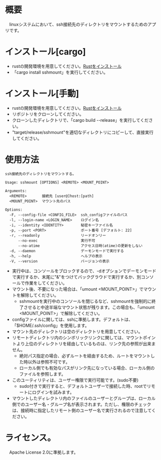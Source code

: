 # 概要
　linuxシステムにおいて、ssh接続先のディレクトリをマウントするためのアプリです。

# インストール[cargo]
 - rustの開発環境を用意してください。[Rustをインストール](https://www.rust-lang.org/ja/tools/install)
 - 「cargo install sshmount」を実行してください。

# インストール[手動]
 - rustの開発環境を用意してください。[Rustをインストール](https://www.rust-lang.org/ja/tools/install)
 - リポジトリをクローンしてください。
 - クローンしたディレクトリで、「cargo build --release」を実行してください。
 - "target/release/sshmount"を適切なディレクトリにコピーして、直接実行してください。

# 使用方法

```
ssh接続先のディレクトリをマウントする。

Usage: sshmount [OPTIONS] <REMOTE> <MOUNT_POINT>

Arguments:
  <REMOTE>       接続先 [user@]host:[path]
  <MOUNT_POINT>  マウント先のパス

Options:
  -F, --config-file <CONFIG_FILE>  ssh_configファイルのパス
  -l, --login-name <LOGIN_NAME>    ログイン名
  -i, --identity <IDENTITY>        秘密キーファイル名
  -p, --port <PORT>                ポート番号 [デフォルト: 22]
  -r, --readonly                   リードオンリー
      --no-exec                    実行不可
      --no-atime                   アクセス日時(atime)の更新をしない
  -d, --daemon                     デーモンモードで実行する
  -h, --help                       ヘルプの表示
  -V, --version                    バージョンの表示

```

 - 実行中は、コンソールをブロックするので、-dオプションでデーモンモードで実行するか、末尾に"&"をつけてバックグラウドで実行するか、別コンソールで作業をしてください。
 - マウント後、不要になった場合は、「umount <MOUNT_POINT>」でマウントを解除してください。
   * sshmountを実行中のコンソールを閉じるなど、sshmountを強制的に終了させると中途半端なマウント状態が残ります。この場合も、「umount <MOUNT_POINT>」で解除してください。
 - configファイルに関しては、sshに準拠します。デフォルトは、「$HOME/.ssh/config」を使用します。
 - マウント先のディレクトリは空のディレクトリを用意してください。
 - リモートディレクトリ内のシンボリックリンクに関しては、マウントポイントより上位のディレクトリを経由しているものは、リンク先の参照が出来ません。
   * 絶対パス指定の場合、必ずルートを経由するため、ルートをマウントした時以外は参照不可です。
   * ローカル側でも有効なパスがリンク先になっている場合、ローカル側のファイルを参照します。
 - このユーティリティは、ユーザー権限で実行可能です。(sudo不要)
   * sudo付きで実行すると、デフォルトユーザーで接続した時、rootでリモートにログインを試みます。
 - マウントしたディレクトリ内のファイルのユーザーとグループは、ローカル側でのユーザー名・グループ名が表示されます。ただし、権限のチェックは、接続時に指定したリモート側のユーザー名で実行されるので注意してください。

# ライセンス。
　Apache License 2.0に準拠します。
